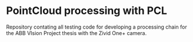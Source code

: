 # PointCloud processing with PCL
 Repository contating all testing code for developing a processing chain for the ABB VIsion Project thesis with the Zivid One+ camera.
